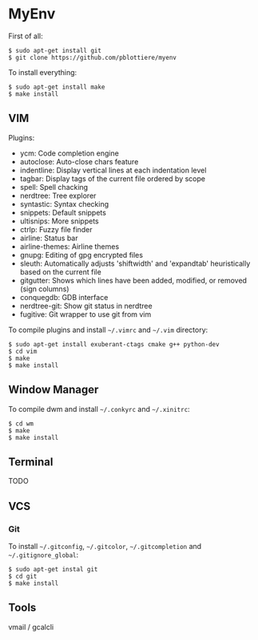 # MyEnv

First of all:

````
$ sudo apt-get install git
$ git clone https://github.com/pblottiere/myenv
````

To install everything:

````
$ sudo apt-get install make
$ make install
````

## VIM

Plugins:
- ycm: Code completion engine
- autoclose: Auto-close chars feature
- indentline: Display vertical lines at each indentation level
- tagbar: Display tags of the current file ordered by scope
- spell: Spell chacking
- nerdtree: Tree explorer
- syntastic: Syntax checking
- snippets: Default snippets
- ultisnips: More snippets
- ctrlp: Fuzzy file finder
- airline: Status bar
- airline-themes: Airline themes
- gnupg: Editing of gpg encrypted files
- sleuth: Automatically adjusts 'shiftwidth' and 'expandtab' heuristically based on the current file
- gitgutter: Shows which lines have been added, modified, or removed (sign columns)
- conquegdb: GDB interface
- nerdtree-git: Show git status in nerdtree
- fugitive: Git wrapper to use git from vim

To compile plugins and install `~/.vimrc` and `~/.vim` directory:

````
$ sudo apt-get install exuberant-ctags cmake g++ python-dev
$ cd vim
$ make
$ make install
````

## Window Manager

To compile dwm and install `~/.conkyrc` and `~/.xinitrc`:

````
$ cd wm
$ make
$ make install
````

## Terminal

TODO

## VCS

### Git

To install `~/.gitconfig`, `~/.gitcolor`, `~/.gitcompletion` and
`~/.gitignore_global`:

````
$ sudo apt-get instal git
$ cd git
$ make install
````

## Tools

vmail / gcalcli
